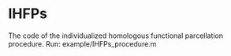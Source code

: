 # IHFPs

The code of the individualized homologous functional parcellation procedure.
Run: example/IHFPs_procedure.m
